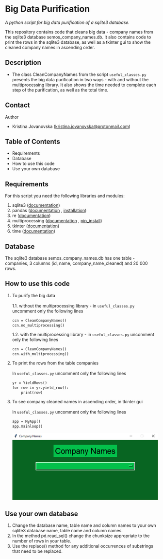 # Big Data Purification 

*A python script for big data purification of a sqlite3 database.*

This repository contains code that cleans big data -
company names from the sqlite3 database
semos_company_names.db. It also contains code to print
the rows in the sqlite3 database, as well as a tkinter gui
to show the cleaned company names in ascending order.

## Description
* The class CleanCompanyNames from the script `useful_classes.py` presents the big data purification in two ways - with and without
the multiprocessing library. It also shows the time needed to complete each step of 
the purification, as well as the total time.

## Contact
Author
* Kristina Jovanovska (kristina.jovanovska@protonmail.com)

## Table of Contents 
* Requirements
* Database 
* How to use this code 
* Use your own database

## Requirements
For this script you need the following libraries and modules:

1. sqlite3 ([documentation](https://docs.python.org/3/library/sqlite3.html))
2. pandas ([documentation](https://pandas.pydata.org/docs/user_guide/index.html) \, [installation](https://pandas.pydata.org/docs/getting_started/install.html))
3. re ([documentation](https://docs.python.org/3/library/re.html))
4. multiprocessing ([documentation](https://docs.python.org/3/library/multiprocessing.html) \,  [pip_install](https://pypi.org/project/multiprocessing/))
5. tkinter ([documentation](https://docs.python.org/3/library/tk.html))
6. time ([documentation](https://docs.python.org/3/library/time.html))

## Database
The sqlite3 database semos_company_names.db
has one table - companies, 3 columns
(id, name, company_name_cleaned) and 20 000 rows.

## How to use this code 
1. To purify the big data \
   \
     1.1. without the multiprocessing library - in `useful_classes.py` 
     uncomment only the following lines
     ```
     ccn = CleanCompanyNames()
     ccn.no_multiprocessing()
     ```
    1.2. with the multiprocessing library - in `useful_classes.py`
     uncomment only the following lines
     ```
     ccn = CleanCompanyNames()
     ccn.with_multiprocessing()
     ```

   
2. To print the rows from the table companies\
   \
   In `useful_classes.py` uncomment only the following lines 
   ```
   yr = YieldRows()
   for row in yr.yield_row():
       print(row)
   ```
   
3. To see company cleaned names in ascending order, in tkinter gui\
   \
  In `useful_classes.py` uncomment only the following lines 
   ```
   app = MyApp()
   app.mainloop()
   ```
   ![Image](./gui.png)

## Use your own database
1. Change the database name, table name and column names
to your own sqlite3 database name, table name and column names.
2. In the method pd.read_sql() change the chunksize 
appropriate to the number of rows in your table. 
3. Use the replace() method for any additional occurrences
of substrings that need to be replaced.